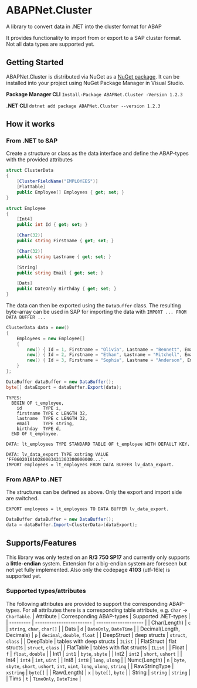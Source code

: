# ABAPNet.Cluster
A library to convert data in .NET into the cluster format for ABAP

It provides functionality to import from or export to a SAP cluster format. Not all data types are supported yet.

## Getting Started
ABAPNet.Cluster is distributed via NuGet as a [NuGet package]("https://www.nuget.org/packages/ABAPNet.Cluster"). It can be installed into your project using NuGet Package Manager in Visual Studio.

**Package Manager CLI**
```Install-Package ABAPNet.Cluster -Version 1.2.3```

**.NET CLI**
```dotnet add package ABAPNet.Cluster --version 1.2.3``` 

## How it works

### From .NET to SAP
Create a structure or class as the data interface and define the ABAP-types with the provided attributes
```csharp 
struct ClusterData
{
    [ClusterFieldName("EMPLOYEES")]
    [FlatTable]
    public Employee[] Employees { get; set; }
}

struct Employee
{
    [Int4]
    public int Id { get; set; }

    [Char(32)]
    public string Firstname { get; set; }

    [Char(32)]
    public string Lastname { get; set; }

    [String]
    public string Email { get; set; }

    [Dats]
    public DateOnly Birthday { get; set; }
}
``` 

The data can then be exported using the `DataBuffer` class. The resulting byte-array can be used in SAP for importing the data with `IMPORT ... FROM DATA BUFFER ...`
```csharp
ClusterData data = new()
{
    Employees = new Employee[]
    {
        new() { Id = 1, Firstname = "Olivia", Lastname = "Bennett", Email = "olivia.benett@example.com", Birthday = new DateOnly(1990, 06, 15) },
        new() { Id = 2, Firstname = "Ethan", Lastname = "Mitchell", Email = "ethan.mitchell@example.com", Birthday = new DateOnly(1985, 11, 3) },
        new() { Id = 3, Firstname = "Sophia", Lastname = "Anderson", Email = "sophia.anderson@example.com", Birthday = new DateOnly(1995, 04, 22) }
    }
};

DataBuffer dataBuffer = new DataBuffer();
byte[] dataExport = dataBuffer.Export(data);
```

```abap
TYPES:
  BEGIN OF t_employee,
    id        TYPE i,
    firstname TYPE c LENGTH 32,
    lastname  TYPE c LENGTH 32,
    email     TYPE string,
    birthday  TYPE d,
  END OF t_employee.

DATA: lt_employees TYPE STANDARD TABLE OF t_employee WITH DEFAULT KEY.

DATA: lv_data_export TYPE xstring VALUE 'FF060201010280003431303300000000...'.
IMPORT employees = lt_employees FROM DATA BUFFER lv_data_export.
```

### From ABAP to .NET
The structures can be defined as above. Only the export and import side are switched. 

```abap
EXPORT employees = lt_employees TO DATA BUFFER lv_data_export.
```

```csharp
DataBuffer dataBuffer = new DataBuffer();
data = dataBuffer.Import<ClusterData>(dataExport);
```

## Supports/Features
This library was only tested on an **R/3 750 SP17** and currently only supports a **little-endian** system. Extension for a big-endian system are foreseen but not yet fully implemented. Also only the codepage **4103** (utf-16le) is supported yet.

### Supported types/attributes
The following attributes are provided to support the corresponding ABAP-types. For all attributes there is a corresponding table attribute, e.g. `Char` -> `CharTable`.
| Attribute | Corresponding ABAP-types | Supported .NET-types |
| --------- | ------------------------ | -------------------- |
| Char(Length) | `c` | `string`, `char`, `char[]` |
| Dats | `d` | `DateOnly`, `DateTime` |
| Decimal(Length, Decimals) | `p` | `decimal`, `double`, `float` |
| DeepStruct | deep structs | `struct`, `class` |
| DeepTable | tables with deep structs | `IList` |
| FlatStruct | flat structs | `struct`, `class` |
| FlatTable | tables with flat structs | `IList` |
| Float | `f` | `float`, `double` |
| Int1 | `int1` | `byte`, `sbyte` |
| Int2 | `int2` | `short`, `ushort` |
| Int4 | `int4` | `int`, `uint` |
| Int8 | `int8` | `long`, `ulong` |
| Numc(Length) | `n` | `byte`, `sbyte`, `short`, `ushort`, `int`, `uint`, `long`, `ulong`, `string` |
| RawStringType | `xstring` | `byte[]` |
| Raw(Length) | `x` | `byte[]`, `byte` |
| String | `string` | `string` |
| Tims | `t` | `TimeOnly`, `DateTime` |
